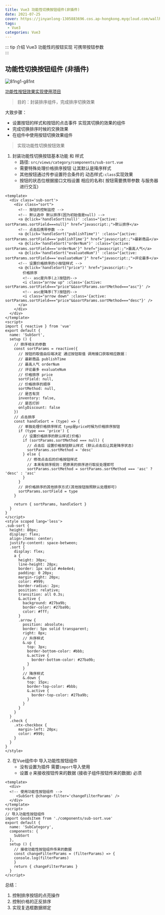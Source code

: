 ```yaml
---
title: Vue3 功能性切换按钮组件(非插件)
date: 2021-07-25
cover: https://jinyanlong-1305883696.cos.ap-hongkong.myqcloud.com/wallhaven-pkw6y3.jpg
tags:
 - Vue3
categories: Vue3
---
```


::: tip 介绍
Vue3 功能性的按钮实现 可携带按钮参数 <br>
:::

<!-- more -->

## 功能性切换按钮组件 (非插件)

![81ng1-g81nt](https://jinyanlong-1305883696.cos.ap-hongkong.myqcloud.com/bMyRpiS4e19uG5U.gif)

[功能性按钮效果实现使用项目](https://gitee.com/liu_kaili/Vue_little_rabbit_fresh)

> 目的：封装排序组件，完成排序切换效果

大致步骤：

- 设置按钮的样式和按钮的点击事件 实现其切换的效果的组件
- 完成切换排序时候的交换效果
- 在组件中使用按钮切换效果组件

> 实现功能性切换按钮效果

1. 封装功能性切换按钮基本功能 和 样式
   * 路径: `src/views/category/components/sub-sort.vue`
   * 需要特殊处理价格排序按钮 让其默认是降序样式
   * 其他按钮通过传参设置符合条件的 动态样式`:class`实现效果
   * 按钮的状态位根据接口文档设置 相应的名称( 按钮需要携带参数 与服务器进行交互)

```vue
<template>
  <div class='sub-sort'>
    <div class="sort">
      <!-- 按钮的控制监控 -->
      <!-- 默认选中 默认排序(因为初始值是null) -->
      <a @click='handleSort(null)' :class="{active: sortParams.sortField===null}" href="javascript:;">默认排序</a>
      <!-- 点击后携带参数 -->
      <a @click='handleSort("publishTime")' :class="{active: sortParams.sortField==='publishTime'}" href="javascript:;">最新商品</a>
      <a @click='handleSort("orderNum")' :class="{active: sortParams.sortField==='orderNum'}" href="javascript:;">最高人气</a>
      <a @click='handleSort("evaluateNum")' :class="{active: sortParams.sortField==='evaluateNum'}" href="javascript:;">评论最多</a>
      <!-- 设置价格排序的小按钮样式 -->
      <a @click='handleSort("price")' href="javascript:;">
        价格排序
        <!-- asc是升序(上)按钮的-->
        <i class="arrow up" :class='{active: sortParams.sortField==="price"&&sortParams.sortMethod==="asc"}' />
        <!-- asc是降序(下)按钮的-->
        <i class="arrow down" :class='{active: sortParams.sortField==="price"&&sortParams.sortMethod==="desc"}' />
      </a>
    </div>
  </div>
</template>
<script>
import { reactive } from 'vue'
export default {
  name: 'SubSort',
  setup () {
    // 排序相关的参数
    const sortParams = reactive({
      // 按钮的取值由后端决定 通过按钮取值 调用接口获取相应数据：
      // 最新商品 publishTime
      // 最高人气 orderNum
      // 评论最多 evaluateNum
      // 价格排序 price
      sortField: null,
      // 价格排序的顺序
      sortMethod: null,
      // 是否有货
      inventory: false,
      // 是否打折
      onlyDiscount: false
    })
    // 点击排序
    const handleSort = (type) => {
      // 单独处理价格排序样式 tyep是price时候为价格排序按钮
      if (type === 'price') {
        // 设置价格排序的默认样式(价格)
        if (sortParams.sortMethod === null) {
          // 点击后 设置价格按钮默认样式 (默认点击后让其是降序状态)
          sortParams.sortMethod = 'desc'
        } else {
          // 修改点击后的价格按钮样式
          // 本来有排序规则：把原来的排序进行取反处理即可
          sortParams.sortMethod = sortParams.sortMethod === 'asc' ? 'desc' : 'asc'
        }
      }
      // 非价格排序的其他排序方式(其他按钮按照默认处理即可)
      sortParams.sortField = type
    }

    return { sortParams, handleSort }
  }
}
</script>
<style scoped lang='less'>
.sub-sort {
  height: 80px;
  display: flex;
  align-items: center;
  justify-content: space-between;
  .sort {
    display: flex;
    a {
      height: 30px;
      line-height: 28px;
      border: 1px solid #e4e4e4;
      padding: 0 20px;
      margin-right: 20px;
      color: #999;
      border-radius: 2px;
      position: relative;
      transition: all 0.3s;
      &.active {
        background: #27ba9b;
        border-color: #27ba9b;
        color: #fff;
      }
      .arrow {
        position: absolute;
        border: 5px solid transparent;
        right: 8px;
        // 升序样式
        &.up {
          top: 3px;
          border-bottom-color: #bbb;
          &.active {
            border-bottom-color: #27ba9b;
          }
        }
        // 降序样式
        &.down {
          top: 15px;
          border-top-color: #bbb;
          &.active {
            border-top-color: #27ba9b;
          }
        }
      }
    }
  }
  .check {
    .xtx-checkbox {
      margin-left: 20px;
      color: #999;
    }
  }
}
</style>
```

2. 在Vue组件中 导入功能性按钮组件
   * 没有设置为插件 需要`import`导入使用
   * 设置 `@` 来接收按钮传来的数据 (接收子组件按钮传来的数据) 必须

```vue
<template>
  <div>
  <!-- 使用功能性按钮组件 -->
     <SubSort @change-filter='changeFilterParams' />
  </div>
</template>
<script>
// 导入功能性按钮组件
import GoodsItem from './components/sub-sort.vue'
export default {
  name: 'SubCategory',
  components: {
    SubSort
  },
  setup () {
    // 接收功能性按钮组件传来的数据
    const changeFilterParams = (filterParams) => {
	console.log(filterParams)
    }
    return { changeFilterParams }
  }
</script>

```

总结：

1. 控制排序按钮的点亮操作
2. 控制价格的正反排序
3. 实现复选框数据绑定